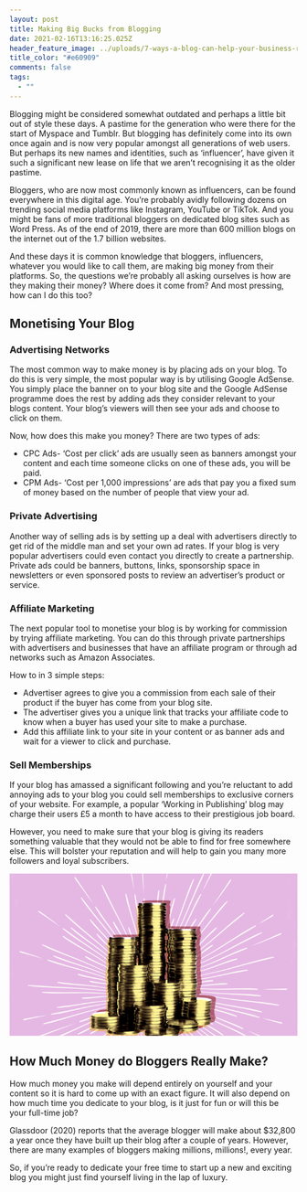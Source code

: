 ```yaml
---
layout: post
title: Making Big Bucks from Blogging
date: 2021-02-16T13:16:25.025Z
header_feature_image: ../uploads/7-ways-a-blog-can-help-your-business-right-now-5f3c06b9eb24e-760x400.png
title_color: "#e60909"
comments: false
tags:
  - ""
---
```

Blogging might be considered somewhat outdated and perhaps a little bit out of style these days. A pastime for the generation who were there for the start of Myspace and Tumblr.
But blogging has definitely come into its own once again and is now very popular amongst all generations of web users. But perhaps its new names and identities, such as ‘influencer’, have given it such a significant new lease on life that we aren’t recognising it as the older pastime. 

Bloggers, who are now most commonly known as influencers, can be found everywhere in this digital age. You’re probably avidly following dozens on trending social media platforms like Instagram, YouTube or TikTok. And you might be fans of more traditional bloggers on dedicated blog sites such as Word Press. As of the end of 2019, there are more than 600 million blogs on the internet out of the 1.7 billion websites. 

And these days it is common knowledge that bloggers, influencers, whatever you would like to call them, are making big money from their platforms. 
So, the questions we’re probably all asking ourselves is how are they making their money? Where does it come from? And most pressing, how can I do this too? 

## Monetising Your Blog

### Advertising Networks

The most common way to make money is by placing ads on your blog.
To do this is very simple, the most popular way is by utilising Google AdSense. You simply place the banner on to your blog site and the Google AdSense programme does the rest by adding ads they consider relevant to your blogs content. Your blog’s viewers will then see your ads and choose to click on them.

Now, how does this make you money?
There are two types of ads:

* CPC Ads- ‘Cost per click’ ads are usually seen as banners amongst your content and each time someone clicks on one of these ads, you will be paid. 
* CPM Ads- ‘Cost per 1,000 impressions’ are ads that pay you a fixed sum of money based on the number of people that view your ad. 

### Private Advertising

Another way of selling ads is by setting up a deal with advertisers directly to get rid of the middle man and set your own ad rates. If your blog is very popular advertisers could even contact you directly to create a partnership. 
Private ads could be banners, buttons, links, sponsorship space in newsletters or even sponsored posts to review an advertiser’s product or service. 

### Affiliate Marketing

The next popular tool to monetise your blog is by working for commission by trying affiliate marketing. You can do this through private partnerships with advertisers and businesses that have an affiliate program or through ad networks such as Amazon Associates. 

How to in 3 simple steps:

* Advertiser agrees to give you a commission from each sale of their product if the buyer has come from your blog site.
* The advertiser gives you a unique link that tracks your affiliate code to know when a buyer has used your site to make a purchase. 
* Add this affiliate link to your site in your content or as banner ads and wait for a viewer to click and purchase. 

### Sell Memberships

If your blog has amassed a significant following and you’re reluctant to add annoying ads to your blog you could sell memberships to exclusive corners of your website. For example, a popular ‘Working in Publishing’ blog may charge their users £5 a month to have access to their prestigious job board.  

However, you need to make sure that your blog is giving its readers something valuable that they would not be able to find for free somewhere else. This will bolster your reputation and will help to gain you many more followers and loyal subscribers. 

![Piles of coins on pink background ](../uploads/original.png "Coins ")

## How Much Money do Bloggers Really Make?

How much money you make will depend entirely on yourself and your content so it is hard to come up with an exact figure. It will also depend on how much time you dedicate to your blog, is it just for fun or will this be your full-time job? 

Glassdoor (2020) reports that the average blogger will make about $32,800 a year once they have built up their blog after a couple of years. However, there are many examples of bloggers making millions, millions!, every year. 

So, if you’re ready to dedicate your free time to start up a new and exciting blog you might just find yourself living in the lap of luxury.